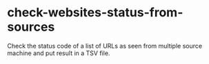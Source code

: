# check-websites-status-from-sources
Check the status code of a list of URLs as seen from multiple source machine and put result in a TSV file.
